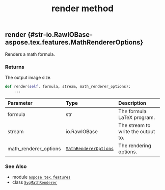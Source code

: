 ﻿---
title: render method
second_title: Aspose.TeX for Python via .NET API References
description: 
type: docs
weight: 20
url: /python-net/aspose.tex.features/svgmathrenderer/render/
is_root: false
---

## render {#str-io.RawIOBase-aspose.tex.features.MathRendererOptions}

Renders a math formula.


### Returns 


The output image size.


```python
def render(self, formula, stream, math_renderer_options):
    ...
```


| Parameter | Type | Description |
| :- | :- | :- |
| formula | str | The formula LaTeX program. |
| stream | io.RawIOBase | The stream to write the output to. |
| math_renderer_options | [`MathRendererOptions`](/tex/python-net/aspose.tex.features/mathrendereroptions) | The rendering options. |



### See Also
* module [`aspose.tex.features`](../../)
* class [`SvgMathRenderer`](/tex/python-net/aspose.tex.features/svgmathrenderer)
